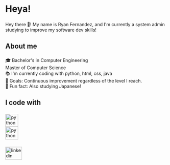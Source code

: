 <h1 align="left">Heya!</h1>

###

<p align="left">Hey there 👋! My name is Ryan Fernandez, and I'm currently a system admin studying to improve my software dev skills!</p>

###

<h2 align="left">About me</h2>

###

<p align="left">🎓 Bachelor's in Computer Engineering<br>Master of Computer Science<br>📚 I'm currently coding with python, html, css, java<br>🎯 Goals: Continuous improvement regardless of the level I reach.<br>🎲 Fun fact: Also studying Japanese!</p>

###

<h2 align="left">I code with</h2>

###

<div align="left">
  <img src="https://cdn.jsdelivr.net/gh/devicons/devicon/icons/python/python-original.svg" height="40" alt="python logo"  />
</div>

<div align="left">
  <img src="https://cdn.jsdelivr.net/gh/devicons/devicon/icons/java/java-original-wordmark.svg" height="40" alt="python logo"  />
</div>

###

<div align="left">
  <a href="https://www.linkedin.com/in/ryan-fernandez-750830289/" target="_blank">
    <img src="https://raw.githubusercontent.com/maurodesouza/profile-readme-generator/master/src/assets/icons/social/linkedin/default.svg" width="52" height="40" alt="linkedin logo"  />
  </a>
</div>

###
